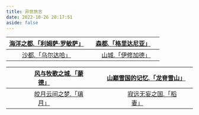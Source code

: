 ```yaml
---
title: 异世旅志
date: 2022-10-26 20:17:51
aside: false
---
```




| [海洋之都.「利姆萨·罗敏萨」](https://arrietty-fly.github.io/利姆萨·罗敏萨) | &emsp;[森都.「格里达尼亚」](https://arrietty-fly.github.io/格里达尼亚)&emsp; |
| :----------------------------------------------------------: | :----------------------------------------------------------: |
| [沙都.「乌尔达哈」](https://arrietty-fly.github.io/乌尔达哈) | &emsp;[山城.「伊修加德」](https://arrietty-fly.github.io/伊修加德) |





| &emsp;&emsp;[风与牧歌之城.「蒙德」](https://arrietty-fly.github.io/蒙德)&emsp;&emsp;&emsp; | [山巅雪国的记忆.「龙脊雪山」](https://arrietty-fly.github.io/龙脊雪山) |
| :----------------------------------------------------------: | :----------------------------------------------------------: |
| &emsp;&emsp;[皎月云间之梦.「璃月」](https://arrietty-fly.github.io/璃月)&emsp;&emsp;&emsp; | &emsp;&emsp;[寂远无妄之国.「稻妻」](https://arrietty-fly.github.io/稻妻)&emsp;&emsp;&emsp; |

